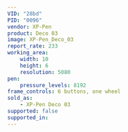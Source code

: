 ```yaml
---
VID: "28bd"
PID: "0096"
vendor: XP-Pen
product: Deco 03
image: XP-Pen_Deco_03
report_rate: 233
working_area:
    width: 10
    height: 6
    resolution: 5080
pen:
    pressure_levels: 8192
frame_controls: 6 buttons, one wheel
sold_as:
    - XP-Pen Deco 03
supported: false
supported_in:
---
```


